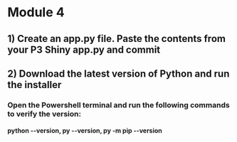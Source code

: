 # Module 4
## 1) Create an app.py file. Paste the contents from your P3 Shiny app.py and commit
## 2) Download the latest version of Python and run the installer
### Open the Powershell terminal and run the following commands to verify the version: 
#### python --version, py --version, py -m pip --version
